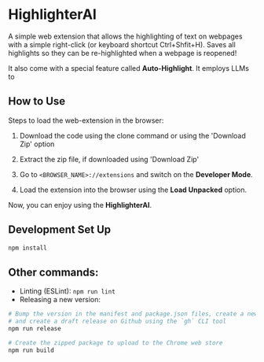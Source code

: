 # HighlighterAI

A simple web extension that allows the highlighting of text on webpages with a simple right-click (or keyboard shortcut Ctrl+Shfit+H). Saves all highlights so they can be re-highlighted when a webpage is reopened!

It also come with a special feature called **Auto-Highlight**. It employs LLMs to

## How to Use

Steps to load the web-extension in the browser:

1. Download the code using the clone command or using the 'Download Zip' option

2. Extract the zip file, if downloaded using 'Download Zip'

3. Go to `<BROWSER_NAME>://extensions` and switch on the **Developer Mode**.

4. Load the extension into the browser using the **Load Unpacked** option.

Now, you can enjoy using the **HighlighterAI**.

## Development Set Up

```sh
npm install
```

## Other commands:

- Linting (ESLint): `npm run lint`
- Releasing a new version:

```sh
# Bump the version in the manifest and package.json files, create a new commit, tag it, push to Github
# and create a draft release on Github using the `gh` CLI tool
npm run release

# Create the zipped package to upload to the Chrome web store
npm run build
```
